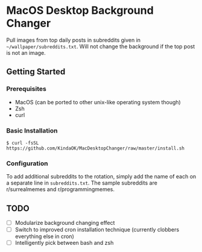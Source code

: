 # MacOS Desktop Background Changer

Pull images from top daily posts in subreddits given in `~/wallpaper/subreddits.txt`. Will not change the background if the top post is not an image.

## Getting Started

### Prerequisites
* MacOS (can be ported to other unix-like operating system though)
* Zsh
* curl

### Basic Installation
`$ curl -fsSL https://github.com/KindaOK/MacDesktopChanger/raw/master/install.sh`

### Configuration
To add additional subreddits to the rotation, simply add the name of each on a separate line in `subreddits.txt`.
The sample subreddits are r/surrealmemes and r/programmingmemes.


## TODO
- [ ] Modularize background changing effect
- [ ] Switch to improved cron installation technique (currently clobbers everything else in cron)
- [ ] Intelligently pick between bash and zsh
